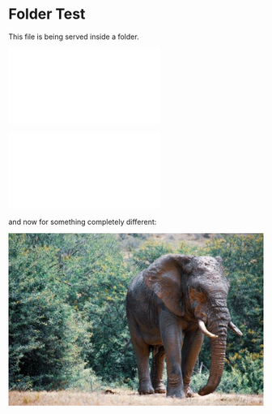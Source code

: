 <!-- Nested Folder Demo -->

# Folder Test

This file is being served inside a folder.

![](folder/include.md)

![](folder/include.php)

and now for something completely different:

![](elephant.jpg)
